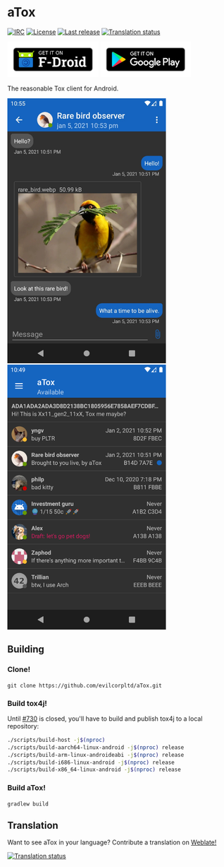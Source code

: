 # aTox

[![IRC](https://img.shields.io/badge/libera-%23atox-brightgreen.svg)][libera]
[![License](https://img.shields.io/github/license/evilcorpltd/aTox)][license]
[![Last release](https://img.shields.io/github/v/release/evilcorpltd/aTox)][releases]
[![Translation status](https://hosted.weblate.org/widgets/atox/-/app/svg-badge.svg)][weblate]

[<img src="img/get-it-on-fdroid.png" alt="Get aTox on F-Droid" height="80">][fdroid]
[<img src="img/get-it-on-google-play.png" alt="Get aTox on Google Play" height="80">][gplay]

The reasonable Tox client for Android.

<img src="fastlane/metadata/android/en-US/images/phoneScreenshots/1.jpg" alt="chat screen" height="600"> <img src="fastlane/metadata/android/en-US/images/phoneScreenshots/2.png" alt="contact screen" height="600">

## Building

### Clone!

`git clone https://github.com/evilcorpltd/aTox.git`

### Build tox4j!

Until [#730][publish-tox4j] is closed, you'll have to build and publish tox4j to a local repository:

```sh
./scripts/build-host -j$(nproc)
./scripts/build-aarch64-linux-android -j$(nproc) release
./scripts/build-arm-linux-androideabi -j$(nproc) release
./scripts/build-i686-linux-android -j$(nproc) release
./scripts/build-x86_64-linux-android -j$(nproc) release
```

### Build aTox!

`gradlew build`

## Translation

Want to see aTox in your language? Contribute a translation on [Weblate!][weblate]

[![Translation status](https://hosted.weblate.org/widgets/atox/-/app/multi-auto.svg)][weblate]

[publish-tox4j]: https://github.com/evilcorpltd/aTox/issues/730
[fdroid]: https://f-droid.org/packages/ltd.evilcorp.atox
[gplay]: https://play.google.com/store/apps/details?id=ltd.evilcorp.atox
[libera]: https://kiwiirc.com/nextclient/irc.libera.chat/atox
[license]: https://github.com/evilcorpltd/aTox/blob/master/LICENSE
[releases]: https://github.com/evilcorpltd/aTox/releases
[weblate]: https://hosted.weblate.org/engage/atox/
